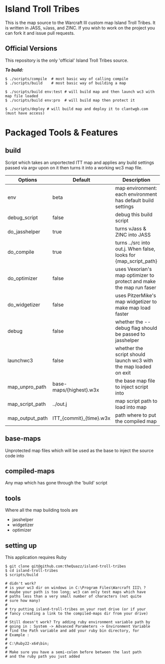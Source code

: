 # Island Troll Tribes #

This is the map source to the Warcraft III custom map Island Troll Tribes.
It is written in JASS, vJass, and ZINC.
If you wish to work on the project you can fork it and issue pull requests.

## Official Versions ##

This repository is the only 'official' Island Troll Tribes source.

___To build:___  

    $ ./scripts/compile  # most basic way of calling compile
    $ ./scripts/build    # most basic way of building a map

    $ ./scripts/build env:test # will build map and then launch wc3 with map file loaded
    $ ./scripts/build env:pro  # will build map then protect it

    $ ./scripts/deploy # will build map and deploy it to clantwgb.com (must have access)


# Packaged Tools & Features

## build

Script which takes an unportected ITT map and applies any build settings passed via argv
upon on it then turns it into a working wc3 map file.

Options         | Default                 | Description
----------------|-------------------------|---------------------------------------------------------------------
env             | beta                    | map environment: each environment has default build settings
debug_script    | false                   | debug this build script
do_jasshelper   | true                    | turns vJass & ZINC into JASS
do_compile      | true                    | turns ../src into out.j. When false, looks for {map_script_path}
do_optimizer    | false                   | uses Vexorian's map optimizer to protect and make the map run faser
do_widgetizer   | false                   | uses PitzerMike's map widgetizer to make map load faster
debug           | false                   | whether the --debug flag should be passed to jasshelper
launchwc3       | false                   | whether the script should launch wc3 with the map loaded on exit
map_unpro_path  | base-maps/{highest}.w3x | the base map file to inject script into
map_script_path | ../out.j                | map script path to load into map
map_output_path | ITT_{commit}_{time}.w3x | path where to put the compiled map

## base-maps

Unprotected map files which will be used as the base to inject the source code into

## compiled-maps

Any map which has gone through the 'build' script

## tools

Where all the map building tools are
 - jasshelper
 - widgetizer
 - optimizer

## setting up

This application requires Ruby

    $ git clone git@github.com:theQuazz/island-troll-tribes
    $ cd island-troll-tribes
    $ scripts/build

    # didn't work?
    # is your wc3 dir on windows in C:\Program Files\Warcraft III\ ?
    # maybe your path is too long; wc3 can only test maps which have
    # paths less than a very small number of characters (not quite
    # sure how many)
    #
    # try putting island-troll-tribes on your root drive (or if your
    # fancy creating a link to the compiled-maps dir from your drive)
    # 
    # Still doesn't work? Try adding ruby environment variable path by 
    # going in : System -> Advanced Parameters -> Environment Variable
    # find the Path variable and add your ruby bin directory, for 
    # Example :
    #
    # C:\Ruby22-x64\bin;
    # 
    # Make sure you have a semi-colon before between the last path
    # and the ruby path you just added

